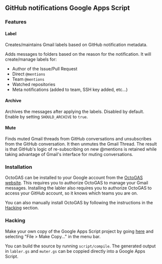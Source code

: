 ## GitHub notifications Google Apps Script

### Features

#### Label

Creates/maintains Gmail labels based on GitHub notification metadata.

Adds messages to folders based on the reason for the notification. It will create/manage labels for:

- Author of the Issue/Pull Request
- Direct `@mentions`
- Team `@mentions`
- Watched repositories
- Meta notifications (added to team, SSH key added, etc...)

#### Archive

Archives the messages after applying the labels. Disabled by default. Enable by setting `SHOULD_ARCHIVE` to `true`.

#### Mute

Finds muted Gmail threads from GitHub conversations and unsubscribes from the GitHub conversation. It then unmutes the Gmail Thread. The result is that GitHub's logic of re-subscribing on new @mentions is retained while taking advantage of Gmail's interface for muting conversations.

### Installation

OctoGAS can be installed to your Google account from the [OctoGAS website](https://script.google.com/macros/s/AKfycbyTt-wRFUb-O6WkoamJUPdAS8LMeQ-tbl_k2dIXP4WKAyGvlZr1/exec). This requires you to authorize OctoGAS to manage your Gmail messages. Installing the labler also requires you to authorize OctoGAS to access your GitHub account, so it knows which teams you are on.

You can also manually install OctoGAS by following the instructions in the [Hacking](#hacking) section.

### Hacking

Make your own copy of the Google Apps Script project by going [here](https://script.google.com/d/1yTtQ4bGlpsuv3lp0pWLmArzEbya4bvi_ABJ3Jn9NR8iDSAXZSwd3ynjh/edit) and selecting "File > Make Copy..." in the menu bar.

You can build the source by running `script/compile`. The generated output in `labler.gs` and `muter.gs` can be coppied directly into a Google Apps Script.
